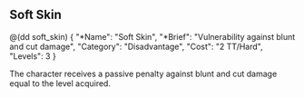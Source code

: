 ## Soft Skin

@(dd soft_skin)
{ 
  "*Name": "Soft Skin",
  "*Brief": "Vulnerability against blunt and cut damage",
  "Category": "Disadvantage",
  "Cost": "2 TT/Hard",
  "Levels": 3
}

The character receives a passive penalty against blunt
and cut damage equal to the level acquired.
